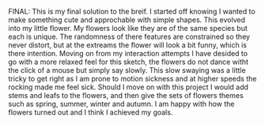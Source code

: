 FINAL: 
This is my final solution to the breif. I started off knowing I wanted to make something cute and approchable with simple shapes. This evolved into my little flower. 
My flowers look like they are of the same species but each is unique. The randomness of there features are constrained so they never distort, but at the extreams the flower will look a bit funny, which is there intention.
Moving on from my interaction attempts I have desided to go with a more relaxed feel for this sketch, the flowers do not dance witht the click of a mouse but simply say slowly. This slow swaying was a little tricky to get right as I am prone to motion sickness and at higher speeds the rocking made me feel sick.
Should I move on with this project I would add stems and leafs to the flowers, and then give the sets of flowers themes such as spring, summer, winter and autumn.
I am happy with how the flowers turned out and I think I achieved my goals.  